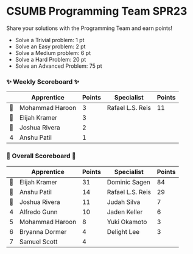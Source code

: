 # CSUMB Programming Team SPR23

Share your solutions with the Programming Team and earn points!

- Solve a Trivial problem: 1 pt
- Solve an Easy problem: 2 pt
- Solve a Medium problem: 6 pt
- Solve a Hard Problem: 20 pt
- Solve an Advanced Problem: 75 pt

### ✨ Weekly Scoreboard ✨
| |Apprentice|Points|Specialist|Points|
|-------|-------|-------|-------|-------|
|🥇|Mohammad Haroon|3|Rafael L.S. Reis|11|
|🥈|Elijah Kramer|3| | |
|🥉|Joshua Rivera|2| | |
|4|Anshu Patil|1| | |

### 🏁 Overall Scoreboard 🏁
| |Apprentice|Points|Specialist|Points|
|-------|-------|-------|-------|-------|
|🥇|Elijah Kramer|31|Dominic Sagen|84|
|🥈|Anshu Patil|14|Rafael L.S. Reis|29|
|🥉|Joshua Rivera|11|Judah Silva|7|
|4|Alfredo Gunn|10|Jaden Keller|6|
|5|Mohammad Haroon|8|Yuki Okamoto|3|
|6|Bryanna Dormer|4|Delight Lee|3|
|7|Samuel Scott|4| | |

